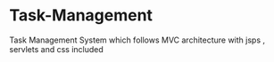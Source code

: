 # Task-Management
Task Management System which follows MVC architecture with jsps , servlets and css included
